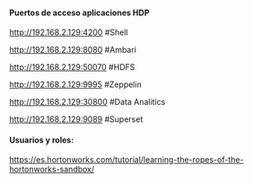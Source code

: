 #### Puertos de acceso aplicaciones HDP

http://192.168.2.129:4200 #Shell  

http://192.168.2.129:8080 #Ambari  

http://192.168.2.129:50070 #HDFS  

http://192.168.2.129:9995 #Zeppelin  

http://192.168.2.129:30800 #Data Analitics  

http://192.168.2.129:9089 #Superset


#### Usuarios y roles:  
https://es.hortonworks.com/tutorial/learning-the-ropes-of-the-hortonworks-sandbox/
